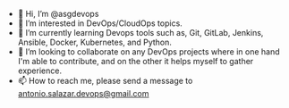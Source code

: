 - 👋 Hi, I’m @asgdevops
- 👀 I’m interested in DevOps/CloudOps topics.
- 🌱 I’m currently learning Devops tools such as, Git, GitLab, Jenkins, Ansible, Docker, Kubernetes, and Python.
- 💞️ I’m looking to collaborate on any DevOps projects where in one hand I'm able to contribute, and on the other it helps myself to gather experience.
- 📫 How to reach me, please send a message to antonio.salazar.devops@gmail.com
<!---
asgdevops/asgdevops is a ✨ special ✨ repository because its `README.md` (this file) appears on your GitHub profile.
You can click the Preview link to take a look at your changes.
--->
